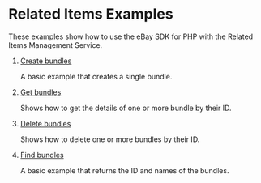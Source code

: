 # Related Items Examples

These examples show how to use the eBay SDK for PHP with the Related Items Management Service.

1. [Create bundles](https://github.com/davidtsadler/ebay-sdk-examples/blob/master/related-items/01-create-bundles.php)

   A basic example that creates a single bundle.

1. [Get bundles](https://github.com/davidtsadler/ebay-sdk-examples/blob/master/related-items/02-get-bundles.php)

   Shows how to get the details of one or more bundle by their ID.

1. [Delete bundles](https://github.com/davidtsadler/ebay-sdk-examples/blob/master/related-items/03-delete-bundles.php)

   Shows how to delete one or more bundles by their ID.

1. [Find bundles](https://github.com/davidtsadler/ebay-sdk-examples/blob/master/related-items/04-find-bundles.php)

   A basic example that returns the ID and names of the bundles.
